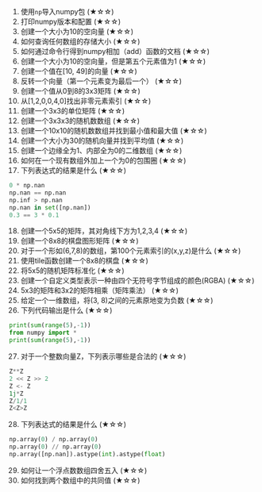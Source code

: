 1. 使用`np`导入numpy包 (★☆☆)
2. 打印numpy版本和配置 (★☆☆)
3. 创建一个大小为10的空向量 (★☆☆)
4. 如何查询任何数组的存储大小 (★☆☆)
5. 如何通过命令行得到numpy相加（add）函数的文档 (★☆☆)
6. 创建一个大小为10的空向量，但是第五个元素值为1 (★☆☆)
7. 创建一个值在[10, 49]的向量 (★☆☆)
8. 反转一个向量（第一个元素变为最后一个） (★☆☆)
9. 创建一个值从0到8的3x3矩阵 (★☆☆)
10. 从[1,2,0,0,4,0]找出非零元素索引 (★☆☆)
11. 创建一个3x3的单位矩阵 (★☆☆)
12. 创建一个3x3x3的随机数数组 (★☆☆)
13. 创建一个10x10的随机数数组并找到最小值和最大值 (★☆☆)
14. 创建一个大小为30的随机向量并找到平均值 (★☆☆)
15. 创建一个边缘全为1、内部全为0的二维数组 (★☆☆)
16. 如何在一个现有数组外加上一个为0的包围圈 (★☆☆)
17. 下列表达式的结果是什么 (★☆☆)
```py
0 * np.nan
np.nan == np.nan
np.inf > np.nan
np.nan in set([np.nan])
0.3 == 3 * 0.1
```
18. 创建一个5x5的矩阵，其对角线下方为1,2,3,4 (★☆☆)
19. 创建一个8x8的棋盘图形矩阵 (★☆☆)
20. 对于一个形如(6,7,8)的数组，第100个元素索引的(x,y,z)是什么 (★☆☆)
21. 使用tile函数创建一个8x8的棋盘 (★☆☆)
22. 将5x5的随机矩阵标准化 (★☆☆)
23. 创建一个自定义类型表示一种由四个无符号字节组成的颜色(RGBA) (★☆☆)
24. 5x3的矩阵和3x2的矩阵相乘（矩阵乘法） (★☆☆)
25. 给定一个一维数组，将(3, 8)之间的元素原地变为负数 (★☆☆)
26. 下列代码输出是什么 (★☆☆)
```py
print(sum(range(5),-1))
from numpy import *
print(sum(range(5),-1))
```
27. 对于一个整数向量Z，下列表示哪些是合法的 (★☆☆)
```py
Z**Z
2 << Z >> 2
Z <- Z
1j*Z
Z/1/1
Z<Z>Z
```
28. 下列表达式的结果是什么 (★☆☆)
```py
np.array(0) / np.array(0)
np.array(0) // np.array(0)
np.array([np.nan]).astype(int).astype(float)
```
29. 如何让一个浮点数数组四舍五入 (★☆☆)
30. 如何找到两个数组中的共同值 (★☆☆)